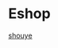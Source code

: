 # Eshop
<a href="https://github.com/hangshihai13650731698/Eshop/tree/master/xiangmu/src/html">shouye</a>
